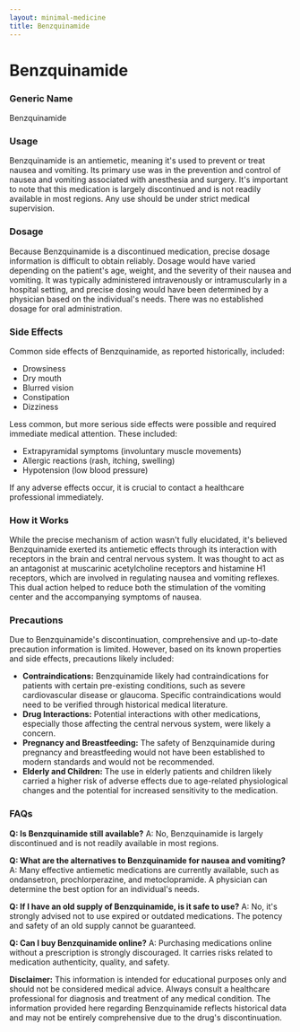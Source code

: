```yaml
---
layout: minimal-medicine
title: Benzquinamide
---
```


# Benzquinamide
### Generic Name
Benzquinamide

### Usage
Benzquinamide is an antiemetic, meaning it's used to prevent or treat nausea and vomiting.  Its primary use was in the prevention and control of nausea and vomiting associated with anesthesia and surgery.  It's important to note that this medication is largely discontinued and is not readily available in most regions.  Any use should be under strict medical supervision.

### Dosage
Because Benzquinamide is a discontinued medication, precise dosage information is difficult to obtain reliably.  Dosage would have varied depending on the patient's age, weight, and the severity of their nausea and vomiting.  It was typically administered intravenously or intramuscularly in a hospital setting, and precise dosing would have been determined by a physician based on the individual's needs.  There was no established dosage for oral administration.

### Side Effects
Common side effects of Benzquinamide, as reported historically, included:

*   Drowsiness
*   Dry mouth
*   Blurred vision
*   Constipation
*   Dizziness

Less common, but more serious side effects were possible and required immediate medical attention.  These included:

*   Extrapyramidal symptoms (involuntary muscle movements)
*   Allergic reactions (rash, itching, swelling)
*   Hypotension (low blood pressure)

If any adverse effects occur, it is crucial to contact a healthcare professional immediately.


### How it Works
While the precise mechanism of action wasn't fully elucidated, it's believed Benzquinamide exerted its antiemetic effects through its interaction with receptors in the brain and central nervous system. It was thought to act as an antagonist at muscarinic acetylcholine receptors and histamine H1 receptors, which are involved in regulating nausea and vomiting reflexes.  This dual action helped to reduce both the stimulation of the vomiting center and the accompanying symptoms of nausea.

### Precautions
Due to Benzquinamide's discontinuation, comprehensive and up-to-date precaution information is limited.  However, based on its known properties and side effects, precautions likely included:

*   **Contraindications:** Benzquinamide likely had contraindications for patients with certain pre-existing conditions, such as severe cardiovascular disease or glaucoma.  Specific contraindications would need to be verified through historical medical literature.
*   **Drug Interactions:**  Potential interactions with other medications, especially those affecting the central nervous system, were likely a concern.
*   **Pregnancy and Breastfeeding:** The safety of Benzquinamide during pregnancy and breastfeeding would not have been established to modern standards and would not be recommended.
*   **Elderly and Children:** The use in elderly patients and children likely carried a higher risk of adverse effects due to age-related physiological changes and the potential for increased sensitivity to the medication.


### FAQs

**Q: Is Benzquinamide still available?**
A: No, Benzquinamide is largely discontinued and is not readily available in most regions.

**Q: What are the alternatives to Benzquinamide for nausea and vomiting?**
A: Many effective antiemetic medications are currently available, such as ondansetron, prochlorperazine, and metoclopramide.  A physician can determine the best option for an individual's needs.

**Q:  If I have an old supply of Benzquinamide, is it safe to use?**
A: No, it's strongly advised not to use expired or outdated medications.  The potency and safety of an old supply cannot be guaranteed.

**Q: Can I buy Benzquinamide online?**
A: Purchasing medications online without a prescription is strongly discouraged.  It carries risks related to medication authenticity, quality, and safety.


**Disclaimer:** This information is intended for educational purposes only and should not be considered medical advice.  Always consult a healthcare professional for diagnosis and treatment of any medical condition.  The information provided here regarding Benzquinamide reflects historical data and may not be entirely comprehensive due to the drug's discontinuation.
